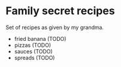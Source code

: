 # Family secret recipes

Set of recipes as given by my grandma.

- fried banana (TODO)
- pizzas (TODO)
- sauces (TODO)
- spreads (TODO)